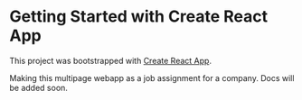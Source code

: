 # Getting Started with Create React App

This project was bootstrapped with [Create React App](https://github.com/facebook/create-react-app).

Making this multipage webapp as a job assignment for a company.
Docs will be added soon.